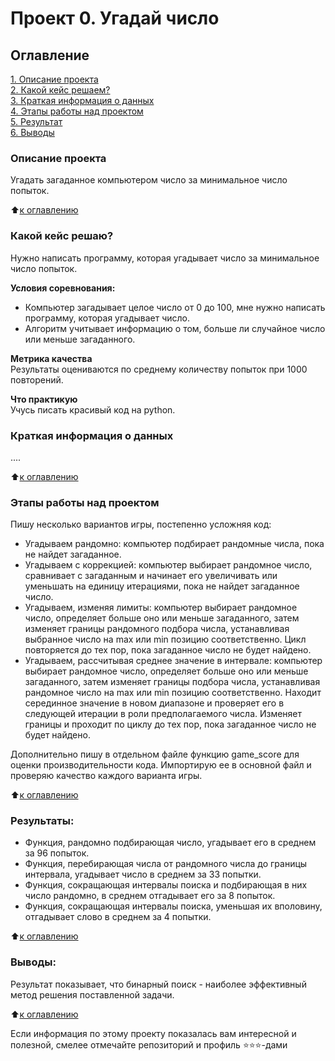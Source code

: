 # Проект 0. Угадай число

## Оглавление  
[1. Описание проекта](https://github.com/VictoriaBakulina/sf_data_science/tree/main/project_0/README.md#Описание-проекта)  
[2. Какой кейс решаем?](https://github.com/VictoriaBakulina/sf_data_science/tree/main/project_0/README.md#Какой-кейс-решаю?)  
[3. Краткая информация о данных](https://github.com/VictoriaBakulina/sf_data_science/tree/main/project_0/README.md#Краткая-информация-о-данных)  
[4. Этапы работы над проектом](https://github.com/VictoriaBakulina/sf_data_science/tree/main/project_0/README.md#Этапы-работы-над-проектом)  
[5. Результат](https://github.com/VictoriaBakulina/sf_data_science/tree/main/project_0/README.md#Результат)    
[6. Выводы](https://github.com/VictoriaBakulina/sf_data_science/tree/main/project_0/README.md#Выводы) 

### Описание проекта    
Угадать загаданное компьютером число за минимальное число попыток.

:arrow_up:[к оглавлению](https://github.com/VictoriaBakulina/sf_data_science/tree/main/project_0/README.md#Оглавление)


### Какой кейс решаю?    
Нужно написать программу, которая угадывает число за минимальное число попыток.

**Условия соревнования:**  
- Компьютер загадывает целое число от 0 до 100, мне нужно написать программу, которая угадывает число.
- Алгоритм учитывает информацию о том, больше ли случайное число или меньше загаданного.

**Метрика качества**     
Результаты оцениваются по среднему количеству попыток при 1000 повторений.

**Что практикую**     
Учусь писать красивый код на python.


### Краткая информация о данных
....
  
:arrow_up:[к оглавлению](https://github.com/VictoriaBakulina/sf_data_science/tree/main/project_0/README.md#Оглавление)


### Этапы работы над проектом  
Пишу несколько вариантов игры, постепенно усложняя код:
- Угадываем рандомно: компьютер подбирает рандомные числа, пока не найдет загаданное.
- Угадываем с коррекцией: компьютер выбирает рандомное число, сравнивает с загаданным и начинает его увеличивать или уменьшать на единицу итерациями, пока не найдет загаданное число.
- Угадываем, изменяя лимиты: компьютер выбирает рандомное число, определяет больше оно или меньше загаданного, затем изменяет границы рандомного подбора числа, устанавливая выбранное число на max или min позицию соответственно. Цикл повторяется до тех пор, пока загаданное число не будет найдено.
- Угадываем, рассчитывая среднее значение в интервале: компьютер выбирает рандомное число, определяет больше оно или меньше загаданного, затем изменяет границы подбора числа, устанавливая рандомное число на max или min позицию соответственно. Находит серединное значение в новом диапазоне и проверяет его в следующей итерации в роли предполагаемого числа. Изменяет границы и проходит по циклу до тех пор, пока загаданное число не будет найдено.

Дополнительно пишу в отдельном файле функцию game_score для оценки производительности кода. Импортирую ее в основной файл и проверяю качество каждого варианта игры. 



:arrow_up:[к оглавлению](https://github.com/VictoriaBakulina/sf_data_science/tree/main/project_0/README.md#Оглавление)


### Результаты:  
- Функция, рандомно подбирающая число, угадывает его в среднем за 96 попыток.
- Функция, перебирающая числа от рандомного числа до границы интервала, угадывает число в среднем за 33 попытки. 
- Функция, сокращающая интервалы поиска и подбирающая в них число рандомно, в среднем отгадывает его за 8 попыток.
- Функция, сокращающая интервалы поиска, уменьшая их вполовину, отгадывает слово в среднем за 4 попытки.


:arrow_up:[к оглавлению](https://github.com/VictoriaBakulina/sf_data_science/tree/main/project_0/README.md#Оглавление)


### Выводы:  
Результат показывает, что бинарный поиск - наиболее эффективный метод решения поставленной задачи.

:arrow_up:[к оглавлению](https://github.com/VictoriaBakulina/sf_data_science/tree/main/project_0/README.md#Оглавление)


Если информация по этому проекту показалась вам интересной и полезной, смелее отмечайте репозиторий и профиль ⭐️⭐️⭐️-дами